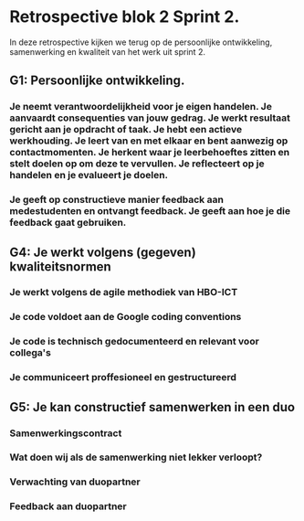 # Retrospective blok 2 Sprint 2.
In deze retrospective kijken we terug op de persoonlijke ontwikkeling, samenwerking en kwaliteit van het werk uit sprint 2.

## G1: Persoonlijke ontwikkeling.

### Je neemt verantwoordelijkheid voor je eigen handelen. Je aanvaardt consequenties van jouw gedrag. Je werkt resultaat gericht aan je opdracht of taak. Je hebt een actieve werkhouding. Je leert van en met elkaar en bent aanwezig op contactmomenten. Je herkent waar je leerbehoeftes zitten en stelt doelen op om deze te vervullen. Je reflecteert op je handelen en je evalueert je doelen.


### Je geeft op constructieve manier feedback aan medestudenten en ontvangt feedback. Je geeft aan hoe je die feedback gaat gebruiken.

## G4: Je werkt volgens (gegeven) kwaliteitsnormen

### Je werkt volgens de agile methodiek van HBO-ICT

### Je code voldoet aan de Google coding conventions

### Je code is technisch gedocumenteerd en relevant voor collega's

### Je communiceert proffesioneel en gestructureerd

## G5: Je kan constructief samenwerken in een duo

### Samenwerkingscontract


### Wat doen wij als de samenwerking niet lekker verloopt?


### Verwachting van duopartner


### Feedback aan duopartner